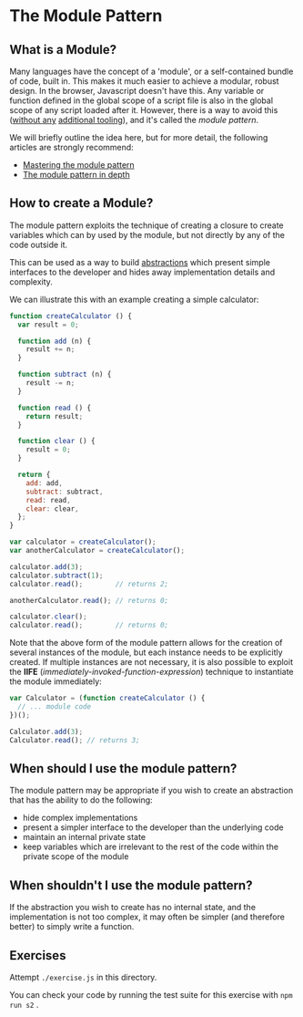 # The Module Pattern

## What is a Module?
Many languages have the concept of a 'module', or a self-contained bundle of code, built in. This makes it much easier to achieve a modular, robust design. In the browser, Javascript doesn't have this. Any variable or function defined in the global scope of a script file is also in the global scope of any script loaded after it. However, there is a way to avoid this ([without any](https://www.npmjs.com/package/browserify) [additional tooling](https://www.npmjs.com/package/webpack)), and it's called the _module pattern_.

We will briefly outline the idea here, but for more detail, the following articles are strongly recommend:
* [Mastering the module pattern](https://toddmotto.com/mastering-the-module-pattern/)
* [The module pattern in depth](http://www.adequatelygood.com/JavaScript-Module-Pattern-In-Depth.html)

## How to create a Module?
The module pattern exploits the technique of creating a closure to create variables which can by used by the module, but not directly by any of the code outside it.

This can be used as a way to build [abstractions](./abstraction.md) which present simple interfaces to the developer and hides away implementation details and complexity.

We can illustrate this with an example creating a simple calculator:

```js
function createCalculator () {
  var result = 0;

  function add (n) {
    result += n;
  }

  function subtract (n) {
    result -= n;
  }

  function read () {
    return result;
  }

  function clear () {
    result = 0;
  }

  return {
    add: add,
    subtract: subtract,
    read: read,
    clear: clear,
  };
}

var calculator = createCalculator();
var anotherCalculator = createCalculator();

calculator.add(3);
calculator.subtract(1);
calculator.read();        // returns 2;

anotherCalculator.read(); // returns 0;

calculator.clear();
calculator.read();        // returns 0;
```

Note that the above form of the module pattern allows for the creation of several instances of the module, but each instance needs to be explicitly created. If multiple instances are not necessary, it is also possible to exploit the **IIFE** (_immediately-invoked-function-expression_) technique to instantiate the module immediately:

```js
var Calculator = (function createCalculator () {
  // ... module code
})();

Calculator.add(3);
Calculator.read(); // returns 3;
```

## When should I use the module pattern?
The module pattern may be appropriate if you wish to create an abstraction that has the ability to do the following:
* hide complex implementations
* present a simpler interface to the developer than the underlying code
* maintain an internal private state
* keep variables which are irrelevant to the rest of the code within the private scope of the module

## When shouldn't I use the module pattern?
If the abstraction you wish to create has no internal state, and the implementation is not too complex, it may often be simpler (and therefore better) to simply write a function.

## Exercises
Attempt `./exercise.js` in this directory.

You can check your code by running the test suite for this exercise with `npm run s2`
.